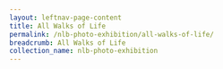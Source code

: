 ```yaml
---
layout: leftnav-page-content
title: All Walks of Life
permalink: /nlb-photo-exhibition/all-walks-of-life/
breadcrumb: All Walks of Life
collection_name: nlb-photo-exhibition
---
```

